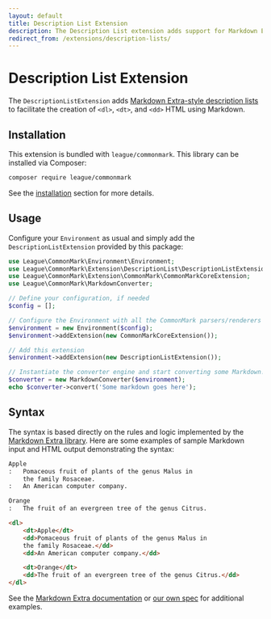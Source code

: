 ```yaml
---
layout: default
title: Description List Extension
description: The Description List extension adds support for Markdown Extra-style <dl> lists
redirect_from: /extensions/description-lists/
---
```


# Description List Extension

The `DescriptionListExtension` adds [Markdown Extra-style description lists][link-markdown-extra-dl] to facilitate the creation of `<dl>`, `<dt>`, and `<dd>` HTML using Markdown.

## Installation

This extension is bundled with `league/commonmark`. This library can be installed via Composer:

```bash
composer require league/commonmark
```

See the [installation](/2.3/installation/) section for more details.

## Usage

Configure your `Environment` as usual and simply add the `DescriptionListExtension` provided by this package:

```php
use League\CommonMark\Environment\Environment;
use League\CommonMark\Extension\DescriptionList\DescriptionListExtension;
use League\CommonMark\Extension\CommonMark\CommonMarkCoreExtension;
use League\CommonMark\MarkdownConverter;

// Define your configuration, if needed
$config = [];

// Configure the Environment with all the CommonMark parsers/renderers
$environment = new Environment($config);
$environment->addExtension(new CommonMarkCoreExtension());

// Add this extension
$environment->addExtension(new DescriptionListExtension());

// Instantiate the converter engine and start converting some Markdown!
$converter = new MarkdownConverter($environment);
echo $converter->convert('Some markdown goes here');
```

## Syntax

The syntax is based directly on the rules and logic implemented by the [Markdown Extra library][link-markdown-extra-dl].  Here are some examples of sample Markdown input and HTML output demonstrating the syntax:

```md
Apple
:   Pomaceous fruit of plants of the genus Malus in
    the family Rosaceae.
:   An American computer company.

Orange
:   The fruit of an evergreen tree of the genus Citrus.
```

```html
<dl>
    <dt>Apple</dt>
    <dd>Pomaceous fruit of plants of the genus Malus in
    the family Rosaceae.</dd>
    <dd>An American computer company.</dd>

    <dt>Orange</dt>
    <dd>The fruit of an evergreen tree of the genus Citrus.</dd>
</dl>
```

See the [Markdown Extra documentation][link-markdown-extra-dl] or [our own spec][link-commonmark-description-list-spec] for additional examples.

[link-league-commonmark]: https://github.com/thephpleague/commonmark
[link-markdown-extra-dl]: https://michelf.ca/projects/php-markdown/extra/#def-list
[link-commonmark-description-list-spec]: https://github.com/thephpleague/commonmark/blob/2.0/tests/functional/Extension/DescriptionList/spec.txt
